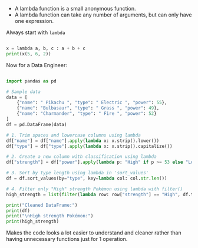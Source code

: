 - A lambda function is a small anonymous function.
- A lambda function can take any number of arguments, but can only have one expression.

Always start with `lambda`
```python

x = lambda a, b, c : a + b + c  
print(x(5, 6, 2))

```

Now for a Data Engineer:

```python

import pandas as pd

# Sample data
data = [
    {"name": " Pikachu ", "type": " Electric ", "power": 55},
    {"name": "Bulbasaur", "type": " Grass ", "power": 49},
    {"name": "Charmander", "type": " Fire ", "power": 52}
]
df = pd.DataFrame(data)

# 1. Trim spaces and lowercase columns using lambda
df["name"] = df["name"].apply(lambda x: x.strip().lower())
df["type"] = df["type"].apply(lambda x: x.strip().capitalize())

# 2. Create a new column with classification using lambda
df["strength"] = df["power"].apply(lambda p: "High" if p >= 53 else "Low")

# 3. Sort by type length using lambda in 'sort_values'
df = df.sort_values(by="type", key=lambda col: col.str.len())

# 4. Filter only "High" strength Pokémon using lambda with filter()
high_strength = list(filter(lambda row: row["strength"] == "High", df.to_dict(orient="records")))

print("Cleaned DataFrame:")
print(df)
print("\nHigh strength Pokémon:")
print(high_strength)

```

Makes the code looks a lot easier to understand and cleaner rather than having unnecessary functions just for 1 operation.